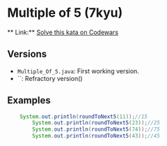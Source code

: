 # Multiple of 5 (7kyu)
** Link:** [Solve this kata on Codewars](https://www.codewars.com/kata/55d1d6d5955ec6365400006d)
## Versions
- `Multiple_Of_5.java`: First working version.
- ``: Refractory version()

## Examples
```java
    System.out.println(roundToNext5(11));//15
		System.out.println(roundToNext5(23));//25
		System.out.println(roundToNext5(74));//75
		System.out.println(roundToNext5(43));//45
